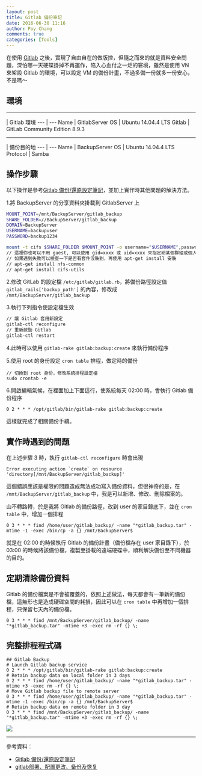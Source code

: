 ```yaml
---
layout: post
title: Gitlab 備份筆記
date: 2016-06-30 11:16
author: Poy Chang
comments: true
categories: [Tools]
---
```

在使用 [Gitlab](https://about.gitlab.com/) 之後，實現了自由自在的做版控，但隨之而來的就是資料安全問題，深怕哪一天硬碟掛掉不再運作，陷入心血付之一炬的窘境，雖然是使用 VN 來架設 Gitlab 的環境，可以設定 VM 的備份計畫，不過多備一份就多一份安心，不是嗎～

## 環境

----------

 | Gitlab 環境
--- | ---
Name | GitlabServer
OS | Ubuntu 14.04.4 LTS
Gitlab | GitLab Community Edition 8.9.3

----------

 | 備份目的地
--- | ---
Name | BackupServer
OS | Ubuntu 14.04.4 LTS
Protocol | Samba 

## 操作步驟

以下操作是參考[Gitlab 備份/還原設定筆記](http://mycodetub.logdown.com/posts/260395-gitlab-backup-restore-settings-notes)，並加上實作時其他問題的解決方法。

1.將 BackupServer 的分享資料夾掛載到 GitlabServer 上

```bash
MOUNT_POINT=/mnt/BackupServer/gitlab_backup
SHARE_FOLDER=//BackupServer/gitlab_backup
DOMAIN=BackupServer
USERNAME=backupuser
PASSWORD=backup1234

mount -t cifs $SHARE_FOLDER $MOUNT_POINT -o username="$USERNAME",password="$PASSWORD",domain="$DOMAIN",iocharset=utf8,file_mode=0777,dir_mode=0777,guest
// 這裡你也可以不用 guest, 可以使用 gid=xxxx 或 uid=xxxx 來指定給某個群組或個人, guest 只是比較偷懶的作法
// 如果遇到失敗可以檢查一下是否有套件沒裝到，再使用 apt-get install 安裝
// apt-get install nfs-common
// apt-get install cifs-utils
```

2.修改 GitLab 的設定檔 `/etc/gitlab/gitlab.rb`，將備份路徑設定值 `gitlab_rails['backup_path']` 的內容，修改成 `/mnt/BackupServer/gitlab_backup`

3.執行下列指令使設定檔生效

```bash
// 讓 Gitlab 套用新設定
gitlab-ctl reconfigure
// 重新啟動 Gitlab
gitlab-ctl restart
```

4.此時可以使用 `gitlab-rake gitlab:backup:create` 來執行備份程序

5.使用 root 的身份設定 `cron table` 排程，做定時的備份

```
// 切換到 root 身份，修改系統排程設定檔
sudo crontab -e
```

6.開啟編輯氣候，在裡面加上下面這行，使系統每天 02:00 時，會執行 Gitlab 備份程序

```
0 2 * * * /opt/gitlab/bin/gitlab-rake gitlab:backup:create
```

這樣就完成了相關備份手續。

## 實作時遇到的問題

在上述步驟 3 時，執行 `gitlab-ctl reconfigure` 時會出現

```
Error executing action `create` on resource 'directory[/mnt/BackupServer/gitlab_backup]'
```

這個錯誤應該是權限的問題造成無法成功寫入備份資料，但很神奇的是，在 `/mnt/BackupServer/gitlab_backup` 中，我是可以新增、修改、刪除檔案的。

山不轉路轉，於是我將 Gitlab 的備份路徑，改到 user 的家目錄底下，並在 `cron table` 中，增加一個排程

```
0 3 * * * find /home/user/gitlab_backup/ -name "*gitlab_backup.tar" -mtime -1 -exec /bin/cp -a {} /mnt/BackupServer$
```

就是在 02:00 的時候執行 Gitlab 的備份計畫（備份檔存在 user 家目錄下），於 03:00 的時候將該備份檔，複製至掛載的遠端硬碟中，順利解決備份至不同機器的目的。

## 定期清除備份資料

Gitlab 的備份檔案是不會被覆蓋的，依照上述做法，每天都會有一筆新的備份檔，這無形也是造成硬碟空間的耗損，因此可以在 `cron table` 中再增加一個排程，只保留七天內的備份檔。

```
0 3 * * * find /mnt/BackupServer/gitlab_backup/ -name "*gitlab_backup.tar" -mtime +3 -exec rm -rf {} \;
```

## 完整排程程式碼

```
## Gitlab Backup
# Launch Gitlab backup service
0 2 * * * /opt/gitlab/bin/gitlab-rake gitlab:backup:create
# Retain backup data on local folder in 3 days
0 2 * * * find /home/user/gitlab_backup/ -name "*gitlab_backup.tar" -mtime +3 -exec rm -rf {} \;
# Move Gitlab backup file to remote server
0 3 * * * find /home/user/gitlab_backup/ -name "*gitlab_backup.tar" -mtime -1 -exec /bin/cp -a {} /mnt/BackupServer$
# Retain backup data on remote folder in 3 day
0 3 * * * find /mnt/BackupServer/gitlab_backup/ -name "*gitlab_backup.tar" -mtime +3 -exec rm -rf {} \;
```

![](http://i.imgur.com/l9c5L72.png)

----------

參考資料：

* [Gitlab 備份/還原設定筆記](http://mycodetub.logdown.com/posts/260395-gitlab-backup-restore-settings-notes)
* [gitlab部署、配置更改、备份及恢复](http://yangrong.blog.51cto.com/6945369/1659880)